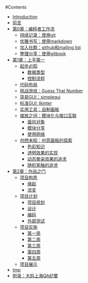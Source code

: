 #Contents

* [Introduction](README.md)
* [前言](source/preface.md)
* [第0章：编程者工作流](source/part1/intro.md)
   * [持续记录：使用git](source/part1/git.md)
   * [优雅书写：使用markdown](source/part1/markdown.md)
   * [加入社群：github和mailing list](source/part1/github.md)
   * [整理分享：使用gitbook](source/part1/gitbook.md)
* [第1章：上手第一]()
   * [起步必知]()
       * [数据类型]()
       * [控制流程]()
   * [代码布局]()
   * [挑战游戏：Guess That Number](source/part2/Guess_The_Number.md)
   * [简易GUI：simplegui](source/part2/pygame2simplegui.md)
   * [标准GUI: tkinter](source/part2/tkinter.md)
   * [实用工具：自制画板](source/part2/drawing_board_1.md)
   * [缩放之间：模块化与接口互联]()
       * [面向对象]()
       * [模块分享]()
       * [使用网络]()
   * [创想未知：创意画板的探索]()
       * [色彩知识]()
       * [透明效果的实现]()
       * [动态晕染效果的追求]()
       * [随机笔触的追求]()
* [第2章：作品之门](source/part3/intro.md)
   * [项目构思]()
       * [缘起](source/part3/begining.md)
       * [流变](source/part3/evolving.md)
   * [项目计划]()
       * [项目规划](source/part3/common_plan.md)
       * [设计]()
       * [编码]()
       * [外部测试]()
   * [项目实施]()
       * [第一周]()
       * [第二周]()
       * [第三周]()
       * [第四周]()
       * [第五周]()
   * [项目展示]()
* [tmp](source/tmp/issues.md)
* [附录：大妈上海QA纪要](source/part4/zoomquiet_qa.md)
